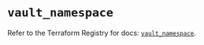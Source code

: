 # `vault_namespace`

Refer to the Terraform Registry for docs: [`vault_namespace`](https://registry.terraform.io/providers/hashicorp/vault/5.3.0/docs/resources/namespace).
